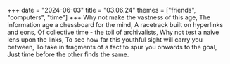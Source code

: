 +++
date = "2024-06-03"
title = "03.06.24"
themes = ["friends", "computers", "time"]
+++
Why not make the vastness of this age,
The information age a chessboard for the mind,
A racetrack built on hyperlinks and eons,
Of collective time - the toil of archivalists,
Why not test a naive lens upon the links,
To see how far this youthful sight will carry you between,
To take in fragments of a fact to spur you onwards to the goal,
Just time before the other finds the same.
